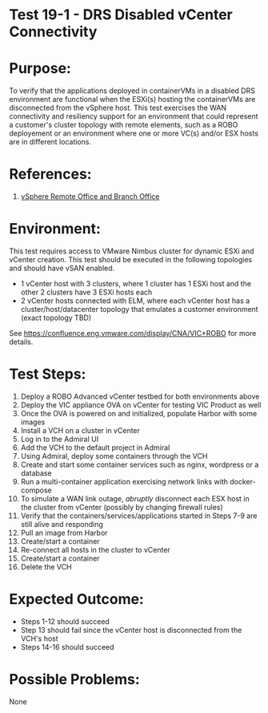 Test 19-1 - DRS Disabled vCenter Connectivity
=======

# Purpose:
To verify that the applications deployed in containerVMs in a disabled DRS environment are functional when the ESXi(s) hosting the containerVMs are disconnected from the vSphere host. This test exercises the WAN connectivity and resiliency support for an environment that could represent a customer's cluster topology with remote elements, such as a ROBO deployement or an environment where one or more VC(s) and/or ESX hosts are in different locations.

# References:
1. [vSphere Remote Office and Branch Office](http://www.vmware.com/products/vsphere/remote-office-branch-office.html)

# Environment:
This test requires access to VMware Nimbus cluster for dynamic ESXi and vCenter creation. This test should be executed in the following topologies and should have vSAN enabled.
* 1 vCenter host with 3 clusters, where 1 cluster has 1 ESXi host and the other 2 clusters have 3 ESXi hosts each
* 2 vCenter hosts connected with ELM, where each vCenter host has a cluster/host/datacenter topology that emulates a customer environment (exact topology TBD)

See https://confluence.eng.vmware.com/display/CNA/VIC+ROBO for more details.

# Test Steps:
1. Deploy a ROBO Advanced vCenter testbed for both environments above
2. Deploy the VIC appliance OVA on vCenter for testing VIC Product as well
3. Once the OVA is powered on and initialized, populate Harbor with some images
4. Install a VCH on a cluster in vCenter
5. Log in to the Admiral UI
6. Add the VCH to the default project in Admiral
7. Using Admiral, deploy some containers through the VCH
8. Create and start some container services such as nginx, wordpress or a database
9. Run a multi-container application exercising network links with docker-compose
10. To simulate a WAN link outage, _abruptly_ disconnect each ESX host in the cluster from vCenter (possibly by changing firewall rules)
11. Verify that the containers/services/applications started in Steps 7-9 are still alive and responding
12. Pull an image from Harbor
13. Create/start a container
14. Re-connect all hosts in the cluster to vCenter
15. Create/start a container
16. Delete the VCH

# Expected Outcome:
* Steps 1-12 should succeed
* Step 13 should fail since the vCenter host is disconnected from the VCH's host
* Steps 14-16 should succeed

# Possible Problems:
None
